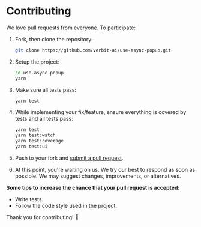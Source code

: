 # Contributing

We love pull requests from everyone. To participate:

1. Fork, then clone the repository:

    ```bash
    git clone https://github.com/verbit-ai/use-async-popup.git
    ```

2. Setup the project:

    ```bash
    cd use-async-popup
    yarn
    ```

3. Make sure all tests pass:

    ```bash
    yarn test
    ```

4. While implementing your fix/feature, ensure everything is covered by tests and all tests pass:

    ```bash
    yarn test
    yarn test:watch
    yarn test:coverage
    yarn test:ui
    ```

5. Push to your fork and [submit a pull request](https://github.com/verbit-ai/use-async-popup/compare).

6. At this point, you're waiting on us. We try our best to respond as soon as possible. We may suggest changes, improvements, or alternatives.

**Some tips to increase the chance that your pull request is accepted:**

- Write tests.
- Follow the code style used in the project.

Thank you for contributing! 🚀
